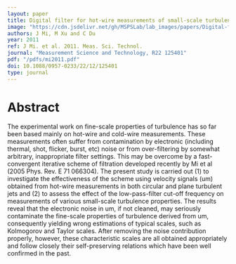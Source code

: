 ```yaml
---
layout: paper
title: Digital filter for hot-wire measurements of small-scale turbulence properties
image: "https://cdn.jsdelivr.net/gh/MSPSLab/lab_images/papers/Digital-filter-for.png"
authors: J Mi, M Xu and C Du
year: 2011
ref: J Mi. et al. 2011. Meas. Sci. Technol.
journal: "Measurement Science and Technology, R22 125401"
pdf: "/pdfs/mi2011.pdf"
doi: 10.1088/0957-0233/22/12/125401
type: journal
---
```


# Abstract

The experimental work on fine-scale properties of turbulence has so far been based mainly on hot-wire and cold-wire measurements. These measurements often suffer from contamination by electronic (including thermal, shot, flicker, burst, etc) noise or from over-filtering by somewhat arbitrary, inappropriate filter settings. This may be overcome by a fast-convergent iterative scheme of filtration developed recently by Mi et al (2005 Phys. Rev. E 71 066304). The present study is carried out (1) to investigate the effectiveness of the scheme using velocity signals (um) obtained from hot-wire measurements in both circular and plane turbulent jets and (2) to assess the effect of the low-pass-filter cut-off frequency on measurements of various small-scale turbulence properties. The results reveal that the electronic noise in um, if not cleaned, may seriously contaminate the fine-scale properties of turbulence derived from um, consequently yielding wrong estimations of typical scales, such as Kolmogorov and Taylor scales. After removing the noise contribution properly, however, these characteristic scales are all obtained appropriately and follow closely their self-preserving relations which have been well confirmed in the past.

